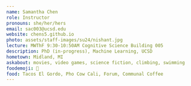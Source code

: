 ```yaml
---
name: Samantha Chen
role: Instructor
pronouns: she/her/hers
email: sac003@ucsd.edu
website: chens5.github.io
photo: assets/staff-images/su24/nishant.jpg
lecture: MWThF 9:30-10:50AM Cognitive Science Building 005 
description: PhD (in-progress), Machine Learning, UCSD
hometown: Midland, MI
askabout: movies, video games, science fiction, climbing, swimming
foodemoji: 🌮
food: Tacos El Gordo, Pho Cow Cali, Forum, Communal Coffee
---
```

